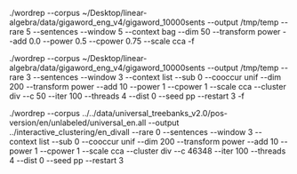 ./wordrep --corpus ~/Desktop/linear-algebra/data/gigaword_eng_v4/gigaword_10000sents --output /tmp/temp --rare 5 --sentences --window 5 --context bag --dim 50 --transform power --add 0.0 --power 0.5 --cpower 0.75 --scale cca -f

./wordrep --corpus ~/Desktop/linear-algebra/data/gigaword_eng_v4/gigaword_10000sents --output /tmp/temp --rare 3 --sentences --window 3 --context list --sub 0 --cooccur unif --dim 200 --transform power --add 10 --power 1 --cpower 1 --scale cca --cluster div --c 50 --iter 100 --threads 4 --dist 0 --seed pp --restart 3 -f

./wordrep --corpus ../../data/universal_treebanks_v2.0/pos-version/en/unlabeled/universal_en.all --output ../interactive_clustering/en_divall --rare 0 --sentences --window 3 --context list --sub 0 --cooccur unif --dim 200 --transform power --add 10 --power 1 --cpower 1 --scale cca --cluster div --c 46348 --iter 100 --threads 4 --dist 0 --seed pp --restart 3